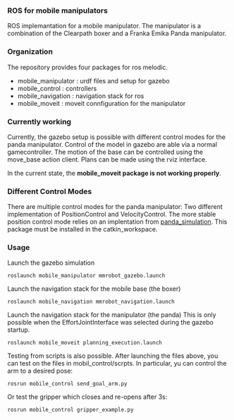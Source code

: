 ### ROS for mobile manipulators

ROS implemantation for a mobile manipulator. The manipulator is a combination of the
Clearpath boxer and a Franka Emika Panda manipulator.


### Organization
The repository provides four packages for ros melodic. 
- mobile_manipulator : urdf files and setup for gazebo
- mobile_control : controllers
- mobile_navigation : navigation stack for ros
- mobile_moveit : moveit connfiguration for the manipulator

### Currently working
Currently, the gazebo setup is possible with different control modes for the panda
manipulator. Control of the model in gazebo are able via a normal gamecontroller.
The motion of the base can be controlled using the move_base action client.
Plans can be made using the rviz interface.

In the current state, the **mobile_moveit package is not working properly**.

### Different Control Modes
There are multiple control modes for the panda manipulator: Two different implementation
of PositionControl and VelocityControl.
The more stable position control mode relies on an implentation from
[panda_simulation](https://github.com/erdalpekel/panda_simulation). 
This package must be installed in the catkin_workspace.

### Usage
Launch the gazebo simulation

```
roslaunch mobile_manipulator mmrobot_gazebo.launch
```

Launch the navigation stack for the mobile base (the boxer)
```
roslaunch mobile_navigation mmrobot_navigation.launch
```

Launch the navigation stack for the manipulator (the panda)
This is only possible when the EffortJointInterface was selected during the gazebo
startup.
```
roslaunch mobile_moveit planning_execution.launch
```

Testing from scripts is also possible. After launching the files above, you can test on the files in mobil_control/scrpts. In particular, yu can control the arm to a desired pose:

```
rosrun mobile_control send_goal_arm.py 
```

Or test the gripper which closes and re-opens after 3s:

```
rosrun mobile_control gripper_example.py 
```
